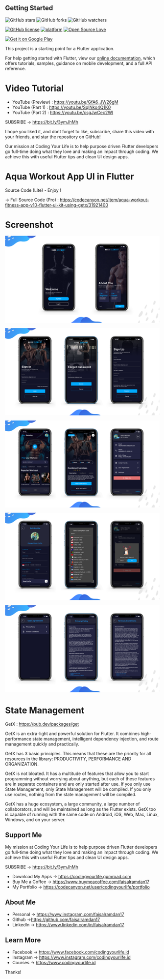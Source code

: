 ## Getting Started

![GitHub stars](https://img.shields.io/github/stars/faisalramdan17/aqua_workout_lite?style=social)
![GitHub forks](https://img.shields.io/github/forks/faisalramdan17/aqua_workout_lite?style=social)
![GitHub watchers](https://img.shields.io/github/watchers/faisalramdan17/aqua_workout_lite?style=social)

[![GitHub license](https://img.shields.io/badge/License-MIT-blue.svg)](LICENSE)
[![platform](https://img.shields.io/badge/platform-Flutter-blue.svg)](https://flutter.dev/)
[![Open Source Love](https://badges.frapsoft.com/os/v2/open-source.svg?v=103)](https://github.com/faisalramdan17)


[<img src="https://play.google.com/intl/en_us/badges/images/generic/en-play-badge.png" alt="Get it on Google Play" height=
"80">](https://play.google.com/store/apps/details?id=id.codingyourlife.aqua_workout_pro)

This project is a starting point for a Flutter application.

For help getting started with Flutter, view our
[online documentation](https://flutter.dev/docs), which offers tutorials,
samples, guidance on mobile development, and a full API reference.


# Video Tutorial
- YouTube (Preview) : https://youtu.be/GfA6_JW26gM
- YouTube (Part 1)  : https://youtu.be/SqlNko4Q1K0
- YouTube (Part 2)  : https://youtu.be/csgJwCec2WI

SUBSRIBE → https://bit.ly/3ymJhMh

I hope you liked it, and dont forget to like, subscribe, share this video with your friends, and star the repository on GitHub!

Our mission at Coding Your Life is to help purpose driven Flutter developers go full-time doing what they love and making an impact through coding. We achieve this with useful Flutter tips and clean UI design apps.

# Aqua Workout App UI in Flutter
Source Code (Lite) - Enjoy !

→ Full Source Code (Pro) :
https://codecanyon.net/item/aqua-workout-fitness-app-v10-flutter-ui-kit-using-getx/31921400

# Screenshot
<p>
    <a target="_blank" rel="noopener noreferrer" href="https://raw.githubusercontent.com/faisalramdan17/aqua_workout_lite/main/assets/screenshots/home.png"><img src="https://raw.githubusercontent.com/faisalramdan17/aqua_workout_lite/main/assets/screenshots/screenshots-1.png" style="max-width:100%;"></a>
</p>
<p>
    <a target="_blank" rel="noopener noreferrer" href="https://raw.githubusercontent.com/faisalramdan17/aqua_workout_lite/main/assets/screenshots/home.png"><img src="https://raw.githubusercontent.com/faisalramdan17/aqua_workout_lite/main/assets/screenshots/screenshots-2.png" style="max-width:100%;"></a>
</p>
<p>
    <a target="_blank" rel="noopener noreferrer" href="https://raw.githubusercontent.com/faisalramdan17/aqua_workout_lite/main/assets/screenshots/home.png"><img src="https://raw.githubusercontent.com/faisalramdan17/aqua_workout_lite/main/assets/screenshots/screenshots-3.png" style="max-width:100%;"></a>
</p>
<p>
    <a target="_blank" rel="noopener noreferrer" href="https://raw.githubusercontent.com/faisalramdan17/aqua_workout_lite/main/assets/screenshots/home.png"><img src="https://raw.githubusercontent.com/faisalramdan17/aqua_workout_lite/main/assets/screenshots/screenshots-4.png" style="max-width:100%;"></a>
</p>
<p>
    <a target="_blank" rel="noopener noreferrer" href="https://raw.githubusercontent.com/faisalramdan17/aqua_workout_lite/main/assets/screenshots/home.png"><img src="https://raw.githubusercontent.com/faisalramdan17/aqua_workout_lite/main/assets/screenshots/screenshots-5.png" style="max-width:100%;"></a>
</p>

# State Management
GetX : https://pub.dev/packages/get

GetX is an extra-light and powerful solution for Flutter. It combines high-performance state management, intelligent dependency injection, and route management quickly and practically.

GetX has 3 basic principles. This means that these are the priority for all resources in the library: PRODUCTIVITY, PERFORMANCE AND ORGANIZATION.

GetX is not bloated. It has a multitude of features that allow you to start programming without worrying about anything, but each of these features are in separate containers and are only started after use. If you only use State Management, only State Management will be compiled. If you only use routes, nothing from the state management will be compiled.

GetX has a huge ecosystem, a large community, a large number of collaborators, and will be maintained as long as the Flutter exists. GetX too is capable of running with the same code on Android, iOS, Web, Mac, Linux, Windows, and on your server.

## Support Me

My mission at Coding Your Life is to help purpose driven Flutter developers go full-time doing what they love and making an impact through coding. We achieve this with useful Flutter tips and clean UI design apps.

SUBSRIBE → https://bit.ly/3ymJhMh

- Download My Apps → https://codingyourlife.gumroad.com
- Buy Me a Coffee → https://www.buymeacoffee.com/faisalramdan17
- My Portfolio → https://codecanyon.net/user/codingyourlife/portfolio

## About Me
- Personal → https://www.instagram.com/faisalramdan17 
- Github →https://github.com/faisalramdan17
- LinkedIn → https://www.linkedin.com/in/faisalramdan17

## Learn More
- Facebook → https://www.facebook.com/codingyourlife.id
- Instagram → https://www.instagram.com/codingyourlife.id
- Courses → https://www.codingyourlife.id

Thanks!

